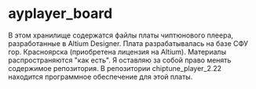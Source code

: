 ﻿# ayplayer_board
В этом хранилище содержатся файлы платы чиптюнового плеера, разработанные в Altium Designer.
Плата разрабатывалась на базе СФУ гор. Красноярска (приобретена лицензия на Altium).
Материалы распространяются "как есть".
Я оставляю за собой право менять содержимое репозитория.
В репозитории chiptune_player_2.22 находится программное обеспечение для этой платы.